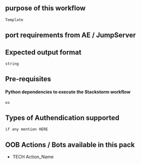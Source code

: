 ## purpose of this workflow

	Template
	
## port requirements from AE / JumpServer

	

## Expected output format 

	string 

## Pre-requisites

#### Python dependencies to execute the Stackstorm workflow

	os

 
## Types of Authendication supported 

	if any mention HERE

## OOB Actions / Bots available in this pack

- TECH Action_Name
